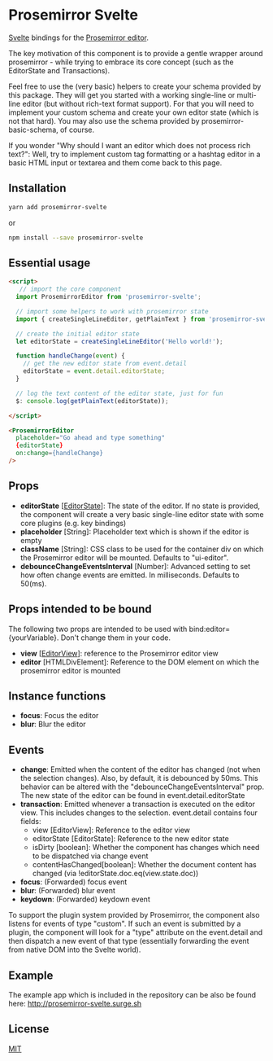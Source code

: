 # Prosemirror Svelte
 [Svelte](https://svelte.dev) bindings for the [Prosemirror editor](https://prosemirror.net/).

The key motivation of this component is to provide a gentle wrapper around prosemirror - while trying to embrace its 
core concept (such as the EditorState and Transactions). 

Feel free to use the (very basic) helpers to create your schema provided by this package. 
They will get you started with a working single-line or multi-line editor (but without rich-text format support). 
For that you will need to implement your custom schema and create your own editor state (which is not that hard). You may 
also use the schema provided by prosemirror-basic-schema, of course.

If you wonder "Why should I want an editor which does not process rich text?": 
Well, try to implement custom tag formatting or a hashtag editor in a basic HTML input
or textarea and them come back to this page.   
 
## Installation

```bash
yarn add prosemirror-svelte
```

or 
```bash
npm install --save prosemirror-svelte
```

## Essential usage

```html
<script>
   // import the core component
  import ProsemirrorEditor from 'prosemirror-svelte';

  // import some helpers to work with prosemirror state
  import { createSingleLineEditor, getPlainText } from 'prosemirror-svelte/helpers';  

  // create the initial editor state
  let editorState = createSingleLineEditor('Hello world!'); 

  function handleChange(event) {
    // get the new editor state from event.detail
    editorState = event.detail.editorState;
  }

  // log the text content of the editor state, just for fun
  $: console.log(getPlainText(editorState)); 

</script>

<ProsemirrorEditor 
  placeholder="Go ahead and type something" 
  {editorState} 
  on:change={handleChange}
/>
```

## Props
- **editorState** [[EditorState](https://prosemirror.net/docs/ref/#state.EditorState)]: 
The state of the editor. If no state is provided, the component will create a very basic single-line editor state with some core plugins (e.g. key bindings)   
- **placeholder** [String]: Placeholder text which is shown if the editor is empty
- **className** [String]: CSS class to be used for the container div on which the Prosemirror editor will be mounted. Defaults to "ui-editor".
- **debounceChangeEventsInterval** [Number]: Advanced setting to set how often change events are emitted. In milliseconds. Defaults to 50(ms).

## Props intended to be bound
The following two props are intended to be used with bind:editor={yourVariable}. Don't change them in your code.
- **view** [[EditorView](https://prosemirror.net/docs/ref/#view.EditorView)]: reference to the Prosemirror editor view
- **editor** [HTMLDivElement]: Reference to the DOM element on which the prosemirror editor is mounted

## Instance functions
- **focus**: Focus the editor
- **blur**: Blur the editor

## Events
- **change**: Emitted when the content of the editor has changed (not when the selection changes). Also, by default, it is debounced by 50ms. This behavior can be altered with the "debounceChangeEventsInterval" prop.
The new state of the editor can be found in event.detail.editorState
- **transaction**: Emitted whenever a transaction is executed on the editor view. This includes changes to the selection. event.detail contains four fields: 
    - view [EditorView]: Reference to the editor view
    - editorState [EditorState]: Reference to the new editor state
    - isDirty [boolean]: Whether the component has changes which need to be dispatched via change event
    - contentHasChanged[boolean]: Whether the document content has changed (via !editorState.doc.eq(view.state.doc))
- **focus**: (Forwarded) focus event
- **blur**: (Forwarded) blur event
- **keydown**: (Forwarded) keydown event

To support the plugin system provided by Prosemirror, the component also listens for events of type "custom". If such an event is submitted by a plugin, the component will look for a "type" attribute on the event.detail and then dispatch a new event of that type (essentially forwarding the event from native DOM into the Svelte world).  

## Example
The example app which is included in the repository can be also be found here: http://prosemirror-svelte.surge.sh  

## License
[MIT](LICENSE)
